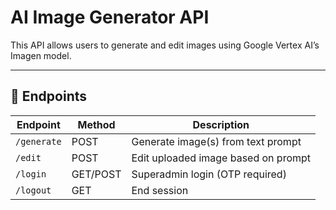 # AI Image Generator API

This API allows users to generate and edit images using Google Vertex AI’s Imagen model.

---

## 🔧 Endpoints

| Endpoint | Method | Description |
|-----------|---------|-------------|
| `/generate` | POST | Generate image(s) from text prompt |
| `/edit` | POST | Edit uploaded image based on prompt |
| `/login` | GET/POST | Superadmin login (OTP required) |
| `/logout` | GET | End session |

